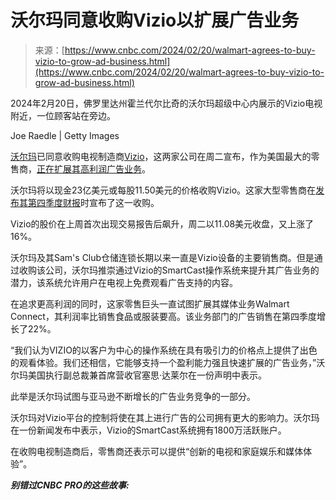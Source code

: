 <!--yml

类别: 未分类

日期: 2024-05-27 15:02:03

-->

# 沃尔玛同意收购Vizio以扩展广告业务

> 来源：[https://www.cnbc.com/2024/02/20/walmart-agrees-to-buy-vizio-to-grow-ad-business.html](https://www.cnbc.com/2024/02/20/walmart-agrees-to-buy-vizio-to-grow-ad-business.html)

2024年2月20日，佛罗里达州霍兰代尔比奇的沃尔玛超级中心内展示的Vizio电视附近，一位顾客站在旁边。

Joe Raedle | Getty Images

[沃尔玛](/quotes/WMT/)已同意收购电视制造商[Vizio](/quotes/undefined/)，这两家公司在周二宣布，作为美国最大的零售商，[正在扩展其高利润广告业务](https://www.cnbc.com/2023/08/01/walmart-pushes-into-in-stores-advertising-as-new-revenue-driver.html)。

沃尔玛将以现金23亿美元或每股11.50美元的价格收购Vizio。这家大型零售商在[发布其第四季度财报](https://www.cnbc.com/2024/02/20/walmart-wmt-q4-2024-earnings-.html)时宣布了这一收购。

Vizio的股价在上周首次出现交易报告后飙升，周二以11.08美元收盘，又上涨了16%。

沃尔玛及其Sam's Club仓储连锁长期以来一直是Vizio设备的主要销售商。但是通过收购该公司，沃尔玛推崇通过Vizio的SmartCast操作系统来提升其广告业务的潜力，该系统允许用户在电视上免费观看广告支持的内容。

在追求更高利润的同时，这家零售巨头一直试图扩展其媒体业务Walmart Connect，其利润率比销售食品或服装要高。该业务部门的广告销售在第四季度增长了22%。

“我们认为VIZIO的以客户为中心的操作系统在具有吸引力的价格点上提供了出色的观看体验。我们还相信，它能够支持一个盈利能力强且快速扩展的广告业务，”沃尔玛美国执行副总裁兼首席营收官塞思·达莱尔在一份声明中表示。

此举是沃尔玛试图与亚马逊不断增长的广告业务竞争的一部分。

沃尔玛对Vizio平台的控制将使在其上进行广告的公司拥有更大的影响力。沃尔玛在一份新闻发布中表示，Vizio的SmartCast系统拥有1800万活跃账户。

在收购电视制造商后，零售商还表示可以提供“创新的电视和家庭娱乐和媒体体验”。

***别错过CNBC PRO的这些故事:***
